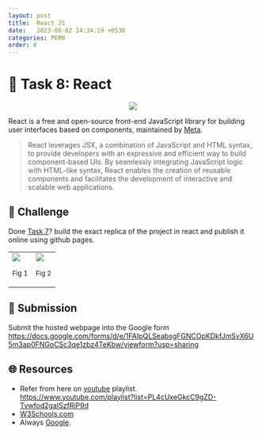 ```yaml
---
layout: post
title:  React JS
date:   2023-08-02 14:34:19 +0530
categories: PERN
order: 8
---
```


# **:star2: Task 8: React**

<p align="center">
    <img  src="https://i.giphy.com/media/SSM6HdOicCahnOZ5hM/giphy.webp">
</p>

React is a free and open-source front-end JavaScript library for building user interfaces based on components, maintained by [Meta](https://about.meta.com/).

 > React leverages JSX, a combination of JavaScript and HTML syntax, to provide developers with an expressive and efficient way to build component-based UIs. By seamlessly integrating JavaScript logic with HTML-like syntax, React enables the creation of reusable components and facilitates the development of interactive and scalable web applications.

## **:pushpin: Challenge**  
Done [Task 7](../Task7/)? build the exact replica of the project  in react and publish it online using github pages.

<table>
    <tr>
        <td>
            <img src="../screenshots/1.students-list.png"/>
            <p align="center"><small>Fig 1</small></p>
        </td>
        <td>
            <img src="../screenshots/2.marks-list.png"/>
            <p align="center"><small>Fig 2</small></p>
        </td>
    </tr>
</table>

## **📂 Submission**
Submit the hosted webpage into the Google form </br>
https://docs.google.com/forms/d/e/1FAIpQLSeabsgFGNCOpKDkfJmSvX6U5m3ap0FNGoCSc3qe1zbz4TeKbw/viewform?usp=sharing


## **🌐 Resources**
 - Refer from here on [youtube] playlist.<br/>
  https://www.youtube.com/playlist?list=PL4cUxeGkcC9gZD-Tvwfod2gaISzfRiP9d
 - [W3Schools.com]
 - Always [Google].


<!-- links -->

[youtube]:https://www.youtube.com/playlist?list=PL4cUxeGkcC9gZD-Tvwfod2gaISzfRiP9d
[W3Schools.com]:https://www.w3schools.com/REACT/DEFAULT.ASP
[Google]:https://www.google.com/

